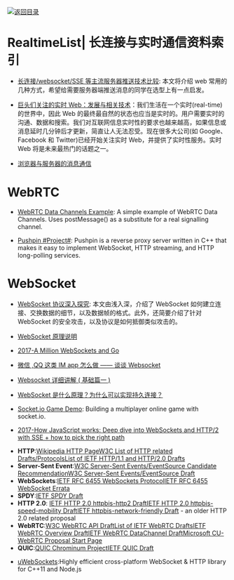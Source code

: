 [![返回目录](https://user-images.githubusercontent.com/5803001/38079637-ff0abcf0-3371-11e8-9b76-ad651620afc7.jpg)](https://github.com/wxyyxc1992/Awesome-Lists)

# RealtimeList| 长连接与实时通信资料索引

- [长连接/websocket/SSE 等主流服务器推送技术比较](https://zhuanlan.zhihu.com/p/31297574): 本文将介绍 web 常用的几种方式，希望给需要服务器端推送消息的同学在选型上有一点启发。

* [巨头们关注的实时 Web：发展与相关技术](https://parg.co/UGB)：我们生活在一个实时(real-time)的世界中，因此 Web 的最终最自然的状态也应当是实时的。用户需要实时的沟通、数据和搜索。我们对互联网信息实时性的要求也越来越高，如果信息或消息延时几分钟后才更新，简直让人无法忍受。现在很多大公司(如 Google、Facebook 和 Twitter)已经开始关注实时 Web，并提供了实时性服务。实时 Web 将是未来最热门的话题之一。

- [浏览器与服务器的消息通信](http://blog.brucefeng.info/post/brower-server-msg)

# WebRTC

- [WebRTC Data Channels Example](https://parg.co/UsK): A simple example of WebRTC Data Channels. Uses postMessage() as a substitute for a real signalling channel.

* [Pushpin #Project#](https://github.com/fanout/pushpin): Pushpin is a reverse proxy server written in C++ that makes it easy to implement WebSocket, HTTP streaming, and HTTP long-polling services.

# WebSocket

- [WebSocket 协议深入探究](https://mp.weixin.qq.com/s/eNwWJ_sCqqOW9QuozZslbQ): 本文由浅入深，介绍了 WebSocket 如何建立连接、交换数据的细节，以及数据帧的格式。此外，还简要介绍了针对 WebSocket 的安全攻击，以及协议是如何抵御类似攻击的。

* [WebSocket 原理说明](https://www.qcloud.com/document/product/214/4150)

* [2017-A Million WebSockets and Go](https://medium.freecodecamp.org/million-websockets-and-go-cc58418460bb)

- [微信 ,QQ 这类 IM app 怎么做 —— 谈谈 Websocket](http://www.jianshu.com/p/bcefda55bce4)

- [ Websocket 详细讲解 ( 基础篇一 ) ](http://blog.csdn.net/woshinannan741/article/details/51470830)

- [WebSocket 是什么原理？为什么可以实现持久连接？](https://www.zhihu.com/question/20215561/answer/40316953)

- [Socket.io Game Demo](https://github.com/sgoedecke/socket-io-game): Building a multiplayer online game with socket.io.

- [2017-How JavaScript works: Deep dive into WebSockets and HTTP/2 with SSE + how to pick the right path](https://parg.co/UKu)

* **HTTP**:[Wikipedia HTTP Page](http://en.wikipedia.org/wiki/Hypertext_Transfer_Protocol)[W3C List of HTTP related Drafts/Protocols](http://www.w3.org/Protocols/)[List of IETF HTTP/1.1 and HTTP/2.0 Drafts](http://tools.ietf.org/id/draft-ietf-httpbis)
* **Server-Sent Event**:[W3C Server-Sent Events/EventSource Candidate Recommendation](http://www.w3.org/TR/eventsource/)[W3C Server-Sent Events/EventSource Draft](http://dev.w3.org/html5/eventsource/)
* **WebSockets**:[IETF RFC 6455 WebSockets Protocol](http://tools.ietf.org/html/rfc6455)[IETF RFC 6455 WebSocket Errata](http://www.rfc-editor.org/errata_search.php?rfc=6455)
* **SPDY**:[IETF SPDY Draft](http://tools.ietf.org/html/draft-mbelshe-httpbis-spdy)
* **HTTP 2.0**: [IETF HTTP 2.0 httpbis-http2 Draft](http://tools.ietf.org/html/draft-ietf-httpbis-http2-01)[IETF HTTP 2.0 httpbis-speed-mobility Draft](http://tools.ietf.org/html/draft-montenegro-httpbis-speed-mobility)[IETF httpbis-network-friendly Draft](http://tools.ietf.org/html/draft-tarreau-httpbis-network-friendly-00) - an older HTTP 2.0 related proposal
* **WebRTC**:[W3C WebRTC API Draft](http://dev.w3.org/2011/webrtc/editor/webrtc.html)[List of IETF WebRTC Drafts](http://tools.ietf.org/wg/rtcweb/)[IETF WebRTC Overview Draft](http://tools.ietf.org/html/draft-ietf-rtcweb-overview)[IETF WebRTC DataChannel Draft](http://tools.ietf.org/html/draft-ietf-rtcweb-data-channel)[Microsoft CU-WebRTC Proposal Start Page](http://html5labs.interopbridges.com/prototypes/cu-rtc-web/cu-rtc-web/info)
* **QUIC**:[QUIC Chrominum Project](https://www.chromium.org/quic)[IETF QUIC Draft](https://tools.ietf.org/html/draft-tsvwg-quic-protocol-00)

- [uWebSockets](https://github.com/uWebSockets/uWebSockets):Highly efficient cross-platform WebSocket & HTTP library for C++11 and Node.js
